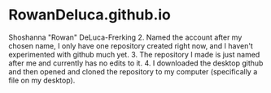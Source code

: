 # RowanDeluca.github.io

Shoshanna "Rowan" DeLuca-Frerking
2. Named the account after my chosen name, I only have one repository created right now, and I haven't experimented with github much yet.
3. The repository I made is just named after me and currently has no edits to it.
4. I downloaded the desktop github and then opened and cloned the repository to my computer (specifically a file on my desktop).
